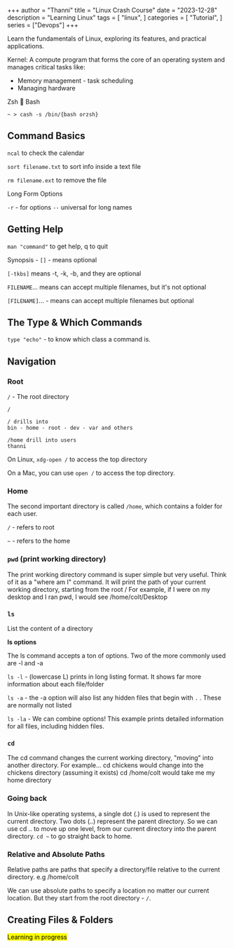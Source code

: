 +++
author = "Thanni"
title = "Linux Crash Course"
date = "2023-12-28"
description = "Learning Linux"
tags = [
    "linux",
]
categories = [
    "Tutorial",
]
series = ["Devops"]
+++

Learn the fundamentals of Linux, exploring its features, and practical applications.

<!--more-->

Kernel: A compute program that forms the core of an operating system and manages critical tasks like:

- Memory management - task scheduling
- Managing hardware

Zsh 🔁 Bash

`~ > cash -s /bin/{bash orzsh}`

## Command Basics

`ncal` to check the calendar

`sort filename.txt` to sort info inside a text file

`rm filename.ext` to remove the file

Long Form Options

`-r` - for options `--` universal for long names

## Getting Help

`man "command"` to get help, q to quit

Synopsis - `[]` - means optional

`[-tkbs]` means -t, -k, -b, and they are optional

`FILENAME`... means can accept multiple filenames, but it's not optional

`[FILENAME]`... - means can accept multiple filenames but optional

## The Type & Which Commands

`type "echo"` - to know which class a command is.

## Navigation

### Root

`/` - The root directory

```
/

/ drills into
bin - home - root - dev - var and others

/home drill into users
thanni
```

On Linux, `xdg-open /` to access the top directory

On a Mac, you can use `open /` to access the top directory.

### Home

The second important directory is called `/home`, which contains a folder for each user.

`/` - refers to root

`~` - refers to the home

### `pwd` (print working directory)

The print working directory command is super simple but very useful. Think of it as a "where am I" command. It will print the path of your current working directory, starting from the root / For example, if I were on my desktop and I ran pwd, I would see /home/colt/Desktop

### `ls`

List the content of a directory

**ls options**

The ls command accepts a ton of options. Two of the more commonly used are -l and -a

`ls -l` - (lowercase L) prints in long listing format. It shows far more information about each file/folder

`ls -a` - the -a option will also list any hidden files that begin with `.` . These are normally not listed

`ls -la` - We can combine options! This example prints detailed information for all files, including hidden files.

### `cd`

The cd command changes the current working directory, "moving" into another directory. For example... cd chickens would change into the chickens directory (assuming it exists) cd /home/colt would take me my home directory

### Going back

In Unix-like operating systems, a single dot (.) is used to represent the current directory. Two dots (..) represent the parent directory. So we can use cd .. to move up one level, from our current directory into the parent directory. `cd ~` to go straight back to home.

### Relative and Absolute Paths

Relative paths are paths that specify a directory/file relative to the current directory. e.g /home/colt

We can use absolute paths to specify a location no matter our current location. But they start from the root directory - `/`.

## Creating Files & Folders

<mark>Learning in progress</mark>
